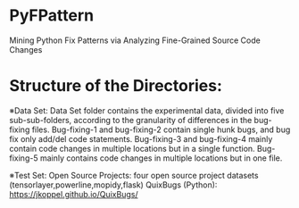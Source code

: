 # PyFPattern
Mining Python Fix Patterns via Analyzing Fine-Grained Source Code Changes

# Structure of the Directories: 

※Data Set: 
Data Set folder contains the experimental data, divided into five sub-sub-folders, according to the granularity of differences in the bug-fixing files. 
Bug-fixing-1 and bug-fixing-2 contain single hunk bugs, and bug fix only add/del code statements. 
Bug-fixing-3 and bug-fixing-4 mainly contain code changes in multiple locations but in a single function. 
Bug-fixing-5 mainly contains code changes in multiple locations but in one file. 

※Test Set:
Open Source Projects: four open source project datasets (tensorlayer,powerline,mopidy,flask)
QuixBugs (Python): https://jkoppel.github.io/QuixBugs/ 

